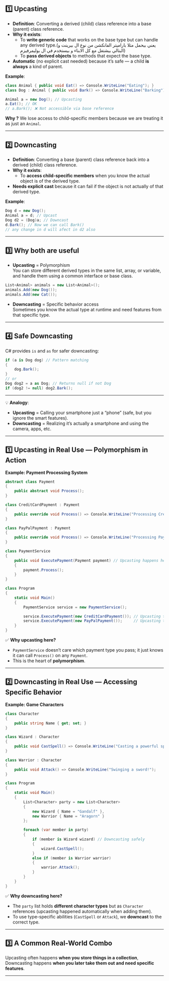 
## **1️⃣ Upcasting**

- **Definition**: Converting a derived (child) class reference into a base (parent) class reference.
- **Why it exists**:
    - To **write generic code** that works on the base type but can handle any derived type.(يعني بيحمل مثلا باراميتر الفانكشن من نوع ال بيرينت و البتالي بيشتغل مع كل الابناء و بيستخدم في ال بوليمرفيزم)
    - To **pass derived objects** to methods that expect the base type.
- **Automatic** (no explicit cast needed) because it’s safe — a child **is always** a kind of parent.


**Example**:
```cs
class Animal { public void Eat() => Console.WriteLine("Eating"); }
class Dog : Animal { public void Bark() => Console.WriteLine("Barking"); }

Animal a = new Dog(); // Upcasting
a.Eat(); // OK
// a.Bark(); ❌ Not accessible via base reference
```

**Why ?**
We lose access to child-specific members because we are treating it as just an `Animal`.

---

## **2️⃣ Downcasting**

- **Definition**: Converting a base (parent) class reference back into a derived (child) class reference.
- **Why it exists**:
    - To **access child-specific members** when you know the actual object is of the derived type.    
- **Needs explicit cast** because it can fail if the object is not actually of that derived type.

**Example**:
```cs
Dog d = new Dog();
Animal a = d; // Upcast
Dog d2 = (Dog)a; // Downcast
d.Bark(); // Now we can call Bark()
// any change in d will afect in d2 also 
```

---

## **3️⃣ Why both are useful**

- **Upcasting** = Polymorphism  
    You can store different derived types in the same list, array, or variable, and handle them using a common interface or base class.

```cs
List<Animal> animals = new List<Animal>();
animals.Add(new Dog());
animals.Add(new Cat());
```

- **Downcasting** = Specific behavior access  
    Sometimes you know the actual type at runtime and need features from that specific type.


---

## **4️⃣ Safe Downcasting**

C# provides `is` and `as` for safer downcasting:
```cs
if (a is Dog dog) // Pattern matching
{
    dog.Bark();
}
// or
Dog dog2 = a as Dog; // Returns null if not Dog
if (dog2 != null) dog2.Bark();
```
---

💡 **Analogy**:
- **Upcasting** = Calling your smartphone just a “phone” (safe, but you ignore the smart features).
- **Downcasting** = Realizing it’s actually a smartphone and using the camera, apps, etc.
- --------------------------------

## **1️⃣ Upcasting in Real Use — Polymorphism in Action**

**Example: Payment Processing System**

```cs
abstract class Payment
{
    public abstract void Process();
}

class CreditCardPayment : Payment
{
    public override void Process() => Console.WriteLine("Processing Credit Card Payment");
}

class PayPalPayment : Payment
{
    public override void Process() => Console.WriteLine("Processing PayPal Payment");
}

class PaymentService
{
    public void ExecutePayment(Payment payment) // Upcasting happens here
    {
        payment.Process();
    }
}

class Program
{
    static void Main()
    {
        PaymentService service = new PaymentService();

        service.ExecutePayment(new CreditCardPayment()); // Upcasting to Payment
        service.ExecutePayment(new PayPalPayment());     // Upcasting to Payment
    }
}
```

✅ **Why upcasting here?**
- `PaymentService` doesn’t care which payment type you pass; it just knows it can call `Process()` on any `Payment`.
- This is the heart of **polymorphism**.

---

## **2️⃣ Downcasting in Real Use — Accessing Specific Behavior**

**Example: Game Characters**

```cs
class Character
{
    public string Name { get; set; }
}

class Wizard : Character
{
    public void CastSpell() => Console.WriteLine("Casting a powerful spell!");
}

class Warrior : Character
{
    public void Attack() => Console.WriteLine("Swinging a sword!");
}

class Program
{
    static void Main()
    {
        List<Character> party = new List<Character>
        {
            new Wizard { Name = "Gandalf" },
            new Warrior { Name = "Aragorn" }
        };

        foreach (var member in party)
        {
            if (member is Wizard wizard) // Downcasting safely
            {
                wizard.CastSpell();
            }
            else if (member is Warrior warrior)
            {
                warrior.Attack();
            }
        }
    }
}
```
✅ **Why downcasting here?**

- The `party` list holds **different character types** but as `Character` references (upcasting happened automatically when adding them).
- To use type-specific abilities (`CastSpell` or `Attack`), we **downcast** to the correct type.

---

## **3️⃣ A Common Real-World Combo**

Upcasting often happens **when you store things in a collection**,  
Downcasting happens **when you later take them out and need specific features**.

---

